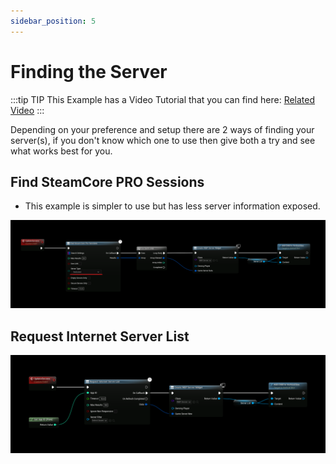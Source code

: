 ```yaml
---
sidebar_position: 5
---
```


# Finding the Server
:::tip TIP
This Example has a Video Tutorial that you can find here: [Related Video](../../videos/dedicated-server.mdx)
:::

Depending on your preference and setup there are 2 ways of finding your server(s), if you don't know which one to use then give both a try and see what works best for you.


## Find SteamCore PRO Sessions
- This example is simpler to use but has less server information exposed.

![Image](../../../../static/img/find_steamcore_sessions_dedicated.png)

## Request Internet Server List
![Image](../../../../static/img/request_internet_server_list.png)